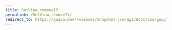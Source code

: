 ```yaml
---
title: SetView.removeIf
permalink: /SetView.removeIf/
redirect_to: https://guava.dev/releases/snapshot-jre/api/docs/com/google/common/collect/Sets.SetView.html#removeIf-java.util.function.Predicate-
---
```

